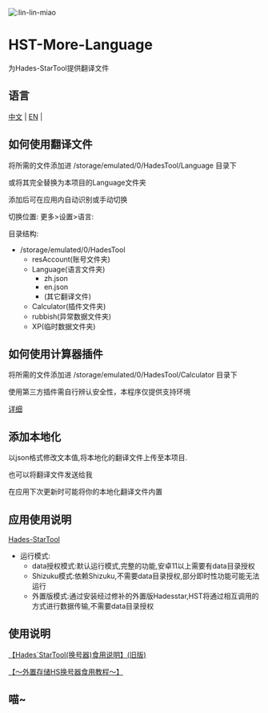 ![:lin-lin-miao](https://count.getloli.com/get/@:lin-lin-miao-HST-More-Language?theme=rule34)

# HST-More-Language

为Hades-StarTool提供翻译文件

## 语言

[中文](.../blob/main/README.md) | [EN](/blob/main/README/EN.md) |

## 如何使用翻译文件

将所需的文件添加进 /storage/emulated/0/HadesTool/Language 目录下

或将其完全替换为本项目的Language文件夹

添加后可在应用内自动识别或手动切换

切换位置:
更多>设置>语言:

目录结构:

- /storage/emulated/0/HadesTool
  - resAccount(账号文件夹)
  - Language(语言文件夹)
    - zh.json
    - en.json
    - (其它翻译文件)
  - Calculator(插件文件夹)
  - rubbish(异常数据文件夹)
  - XP(临时数据文件夹)

## 如何使用计算器插件

将所需的文件添加进 /storage/emulated/0/HadesTool/Calculator 目录下

使用第三方插件需自行辨认安全性，本程序仅提供支持环境

[详细]( ./blob/main/Calculator/Calculator.md)

## 添加本地化

以json格式修改文本值,将本地化的翻译文件上传至本项目.

也可以将翻译文件发送给我

在应用下次更新时可能将你的本地化翻译文件内置

## 应用使用说明

[Hades-StarTool]( ./blob/main/HST/ZH.md)

- 运行模式:
  - data授权模式:默认运行模式,完整的功能,安卓11以上需要有data目录授权
  - Shizuku模式:依赖Shizuku,不需要data目录授权,部分即时性功能可能无法运行
  - 外置版模式:通过安装经过修补的外置版Hadesstar,HST将通过相互调用的方式进行数据传输,不需要data目录授权

##  使用说明

[【Hades`StarTool(换号器)食用说明】(旧版)](https://www.bilibili.com/video/BV1Yg41147Hm/?share_source=copy_web&vd_source=ce022a5957ae220f7de93c3d9a4dfba2)

[【～外置存储HS换号器食用教程～】](https://www.bilibili.com/video/BV14Z421p7cY/?share_source=copy_web&vd_source=ce022a5957ae220f7de93c3d9a4dfba2)

## 喵~
